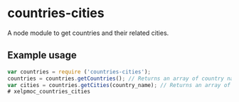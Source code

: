 # countries-cities 
A node module to get countries and their related cities.

## Example usage

``` javascript
var countries = require ('countries-cities');
countries = countries.getCountries(); // Returns an array of country names.
var cities = countries.getCities(country_name); // Returns an array of city names of the particualr country.
# xelpmoc_countries_cities
